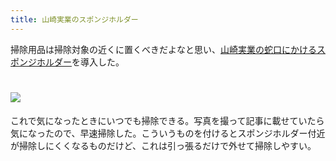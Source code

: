 ```yaml
---
title: 山崎実業のスポンジホルダー
---
```

掃除用品は掃除対象の近くに置くべきだよなと思い、[山崎実業の蛇口にかけるスポンジホルダー](https://www.amazon.co.jp/dp/B07MM4GC6P)を導入した。

![](https://lh3.googleusercontent.com/docs/ADP-6oHXEl3KhNvavRTUDyv9IqrS7Kn-ZYx3yuX-b-igISpktJtG5QbPIgC5JMVv2uXXDf_GfI5bL8iYFWcIrSqMpeFksftvtHaXluo9v1UKSR3-alX3iqq7iBt3vGEtpdC7kYGwaKYK-IcyOTYeH1dPhvRMX1zXmk5VEFt5qh26AGY3ODUQyCha_TjGLw4MRdLkaOxnU0DiDgw6dw1VoJEs6UE0c5L7kwtmCev70iQO2MQANv3k87d41wzPe3BxExv4l1t-PYICy5USNz2HW8P-Mz2gVVxsQcHCHeb6rpgT7v84HyDtCPqn7X4CTr5UD8V6sCHr_53UpSQAsGv3BcQdRjRqmbbN7IW1onRyzzv_QP18Putdaqhju6fWrMXr278ng6nyV3KOm-ORki2YGYvWFlfzOs9h0ziqnEiCapaIXntFy8wKg4odlDREoTLY__Iz8KMDSi6HWbqg558In-o4hbn2ie4tVE-7jq_tONoMTxCAdqMAnZxAiEiboQpirOfF3p2h93yZrYfc4plaNHxT9B_Df_s6iAYlc5JSVgl5ILs7bjclI7YXGsef01sA2T5frYT5IyT9GldQl3sPB7qFlJNCPeqcJ5HYIded5C91xGaJPcfIn0hSHkwie4ZLfOle09U5ayefX_xd_-92k4Sh6eGAfj4WXGw-Yy4i-TAHjyDTErgaXL8Mdwal-L-dzleZ1uW_XRbKYLpRFn8svjBQxP-7YWkuZfx6bYYq8nCyyMkmNZ6mCHxmwL3hKYI4YAWK9bgYMJgoCqWkIfwYXX-XA3DkJHqSJRYpmdoOsgHi9uGIVhqtYYXc0wTzTMO5F1YcTfFXRcJs9EQC2-O9uJ_JaA1WxZ0Pw1BvzBMC982bERFsp75ZjK_AB76knsEWkbq8ZCCA6v6l8S_0ok7vCxaX7vavc9FrOKPWADm_7cw16mxIpoWK0Z-NbRuWu186aFb7VzRa0pwumtsGMeh8Dvu-9n1410MswulzUuH4SQ4CoQZPeDQRHRaT52DB_1EiqolSPH0o9dzwkjszABJR6NDlguI_96fre2HqoAMq_RSQXoLptpBZ0C5bnn2rm3wxPcDzwXzY2YcwhSuruwSAQGS-zd2_elDkCL3VuasaHc2LbwNIj5vMvfS_2uNVd6a0TJiUAWJpPghQSXHRXNfMYc2FYtEBOm0B3Yk634WWLEPZIm81gFOAcGuSaaa4tq1BzalM_-09zlVa6yFdUYz4eNayyq0rRqoQo-n3GMU6TG0NegXO6EQj)
================================================================================================================================================================================================================================================================================================================================================================================================================================================================================================================================================================================================================================================================================================================================================================================================================================================================================================================================================================================================================================================================================================================================================================================================================================================================================================================================================================

これで気になったときにいつでも掃除できる。写真を撮って記事に載せていたら気になったので、早速掃除した。こういうものを付けるとスポンジホルダー付近が掃除しにくくなるものだけど、これは引っ張るだけで外せて掃除しやすい。
